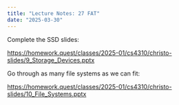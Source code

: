 ```yaml
---
title: "Lecture Notes: 27 FAT"
date: "2025-03-30"
---
```


Complete the SSD slides:

https://homework.quest/classes/2025-01/cs4310/christo-slides/9_Storage_Devices.pptx

Go through as many file systems as we can fit:

https://homework.quest/classes/2025-01/cs4310/christo-slides/10_File_Systems.pptx

